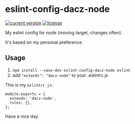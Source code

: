 # eslint-config-dacz-node

[![current version](https://img.shields.io/npm/v/eslint-config-dacz-node.svg?style=flat-square)](https://www.npmjs.com/package/eslint-config-dacz-node)
[![license](https://img.shields.io/github/license/dacz/eslint-config-dacz-node.svg)](https://github.com/dacz/eslint-config-dacz-node/blob/master/LICENSE)

My eslint config for node (moving target, changes often).

It's based on my personal preference.

## Usage

1. `npm install --save-dev eslint-config-dacz-node eslint`
2. add `"extends": "dacz-node"` to your .eslintrc.js

This is my `eslintrc.js`:

```
module.exports = {
  extends: 'dacz-node',
  rules: {},
};
```

Have a nice day.
